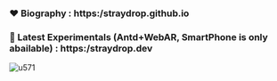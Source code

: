 ### ❤️  Biography : https:/straydrop.github.io
### 💙   Latest Experimentals (Antd+WebAR, SmartPhone is only abailable) : https:/straydrop.dev

![u571](https://media.giphy.com/media/odsZocmsLGZH2/giphy.gif)
